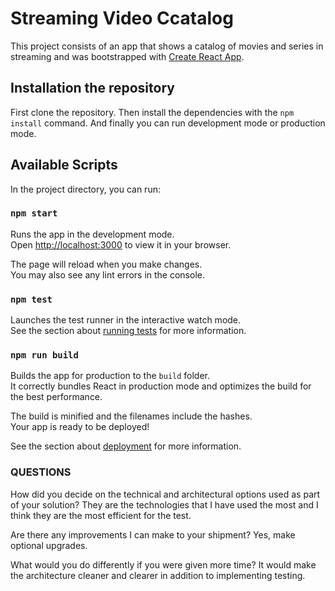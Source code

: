 # Streaming Video Ccatalog

This project consists of an app that shows a catalog of movies and series in streaming and was bootstrapped with [Create React App](https://github.com/facebook/create-react-app).

## Installation the repository

First clone the repository. Then install the dependencies with the `npm install` command. And finally you can run development mode or production mode.

## Available Scripts

In the project directory, you can run:

### `npm start`

Runs the app in the development mode.\
Open [http://localhost:3000](http://localhost:3000) to view it in your browser.

The page will reload when you make changes.\
You may also see any lint errors in the console.

### `npm test`

Launches the test runner in the interactive watch mode.\
See the section about [running tests](https://facebook.github.io/create-react-app/docs/running-tests) for more information.

### `npm run build`

Builds the app for production to the `build` folder.\
It correctly bundles React in production mode and optimizes the build for the best performance.

The build is minified and the filenames include the hashes.\
Your app is ready to be deployed!

See the section about [deployment](https://facebook.github.io/create-react-app/docs/deployment) for more information.

### QUESTIONS

How did you decide on the technical and architectural options used as part of your solution?
They are the technologies that I have used the most and I think they are the most efficient for the test.

Are there any improvements I can make to your shipment?
Yes, make optional upgrades.

What would you do differently if you were given more time?
It would make the architecture cleaner and clearer in addition to implementing testing.
